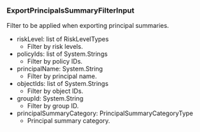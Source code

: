 ### ExportPrincipalsSummaryFilterInput
Filter to be applied when exporting principal summaries.

- riskLevel: list of RiskLevelTypes
  - Filter by risk levels.
- policyIds: list of System.Strings
  - Filter by policy IDs.
- principalName: System.String
  - Filter by principal name.
- objectIds: list of System.Strings
  - Filter by object IDs.
- groupId: System.String
  - Filter by group ID.
- principalSummaryCategory: PrincipalSummaryCategoryType
  - Principal summary category.
